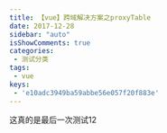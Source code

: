 ```yaml
---
title: 【vue】跨域解决方案之proxyTable
date: 2017-12-28
sidebar: "auto" 
isShowComments: true
categories:
 - 测试分类
tags:
 - vue
keys: 
 - 'e10adc3949ba59abbe56e057f20f883e'
---
```

 这真的是最后一次测试12